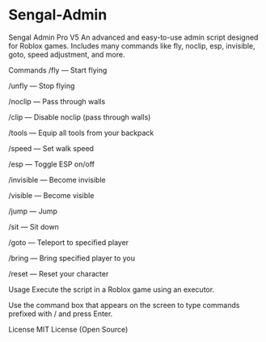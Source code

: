 # Sengal-Admin
Sengal Admin Pro V5
An advanced and easy-to-use admin script designed for Roblox games.
Includes many commands like fly, noclip, esp, invisible, goto, speed adjustment, and more.

Commands
/fly — Start flying

/unfly — Stop flying

/noclip — Pass through walls

/clip — Disable noclip (pass through walls)

/tools — Equip all tools from your backpack

/speed <value> — Set walk speed

/esp — Toggle ESP on/off

/invisible — Become invisible

/visible — Become visible

/jump — Jump

/sit — Sit down

/goto <player> — Teleport to specified player

/bring <player> — Bring specified player to you

/reset — Reset your character

Usage
Execute the script in a Roblox game using an executor.

Use the command box that appears on the screen to type commands prefixed with / and press Enter.

License
MIT License (Open Source)
